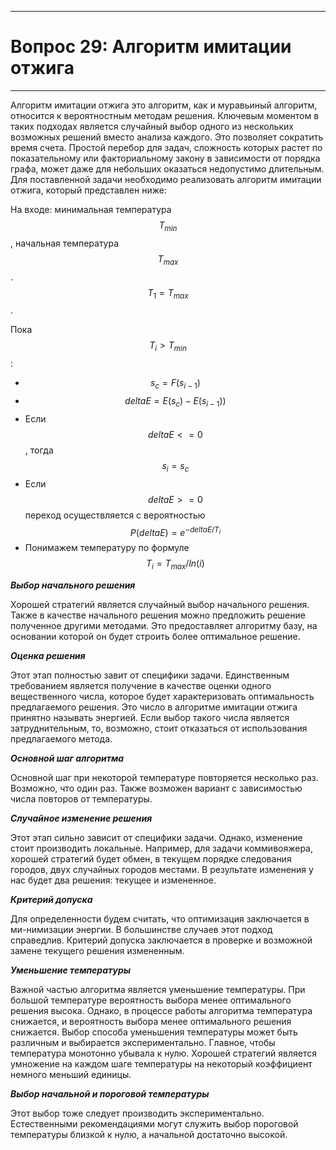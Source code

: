 ___
# Вопрос 29: Алгоритм имитации отжига
___
Алгоритм имитации отжига это алгоритм, как и муравьиный алгоритм, относится к вероятностным методам решения. Ключевым моментом в таких подходах является случайный выбор одного из нескольких возможных решений вместо анализа каждого. Это позволяет сократить время счета. Простой перебор для задач, сложность которых растет по показательному или факториальному закону в зависимости от порядка графа, может даже для небольших оказаться недопустимо длительным. 
Для поставленной задачи необходимо реализовать алгоритм имитации отжига, который представлен ниже:

На входе: минимальная температура $$T_{min} $$, начальная температура $$T_{max} $$. $$T_{1} = T_{max} $$.

Пока $$ T_{i} > T_{min} $$:
* $$ s_{c} = F(s_{i - 1}) $$
* $$ deltaE = E(s_{c}) - E(s_{i - 1}))$$
* Если $$deltaE <= 0 $$, тогда $$s_{i} = s_{c} $$
* Если $$ deltaE >= 0 $$ переход осуществляется с вероятностью $$ P(deltaE) = e^{-deltaE / T_{i}}$$
* Понимажем температуру по формуле $$ T_{i} = T_{max} / ln(i) $$ 

***Выбор начального решения***

Хорошей стратегий является случайный выбор начального решения. Также в качестве начального решения можно предложить решение полученное другими методами. Это предоставляет алгоритму базу, на основании которой он будет строить более оптимальное решение.

***Оценка решения***

Этот этап полностью завит от специфики задачи. Единственным требованием является получение в качестве оценки одного вещественного числа, которое будет характеризовать оптимальность предлагаемого решения. Это число в алгоритме имитации отжига принятно называть энергией. Если выбор такого числа является затруднительным, то, возможно, стоит отказаться от использования предлагаемого метода.

***Основной шаг алгоритма***

Основной шаг при некоторой температуре повторяется несколько раз. Возможно, что один раз. Также возможен вариант с зависимостью числа повторов от температуры.

***Случайное изменение решения***

Этот этап сильно зависит от специфики задачи. Однако, изменение стоит производить локальные. Например, для задачи коммивояжера, хорошей стратегий будет обмен, в текущем порядке следования городов, двух случайных городов местами. В результате изменения у нас будет два решения: текущее и измененное.

***Критерий допуска***

Для определенности будем считать, что оптимизация заключается в ми-нимизации энергии. В большинстве случаев этот подход справедлив. Критерий допуска заключается в проверке и возможной замене текущего решения измененным.

***Уменьшение температуры***

Важной частью алгоритма является уменьшение температуры. При большой температуре вероятность выбора менее оптимального решения высока. Однако, в процессе работы алгоритма температура снижается, и вероятность выбора менее оптимального решения снижается.
Выбор способа уменьшения температуры может быть различным и выбирается экспериментально. Главное, чтобы температура монотонно убывала к нулю. Хорошей стратегий является умножение на каждом шаге температуры на некоторый коэффициент немного меньший единицы.

***Выбор начальной и пороговой температуры***

Этот выбор тоже следует производить экспериментально. Естественными рекомендациями могут служить выбор пороговой температуры близкой к нулю, а начальной достаточно высокой.

